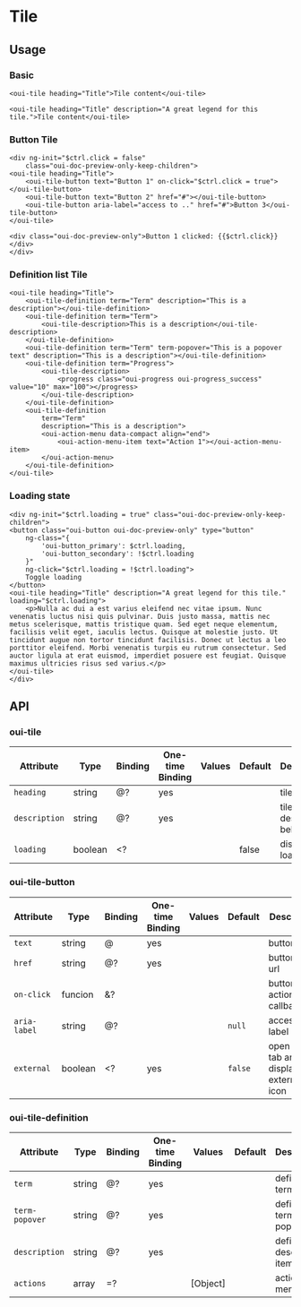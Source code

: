 # Tile

<component-status cx-design="partial" ux="rc"></component-status>

## Usage

### Basic

```html:preview
<oui-tile heading="Title">Tile content</oui-tile>
```

```html:preview
<oui-tile heading="Title" description="A great legend for this tile.">Tile content</oui-tile>
```

### Button Tile

```html:preview
<div ng-init="$ctrl.click = false"
    class="oui-doc-preview-only-keep-children">
<oui-tile heading="Title">
    <oui-tile-button text="Button 1" on-click="$ctrl.click = true"></oui-tile-button>
    <oui-tile-button text="Button 2" href="#"></oui-tile-button>
    <oui-tile-button aria-label="access to .." href="#">Button 3</oui-tile-button>
</oui-tile>

<div class="oui-doc-preview-only">Button 1 clicked: {{$ctrl.click}}</div>
</div>
```

### Definition list Tile

```html:preview
<oui-tile heading="Title">
    <oui-tile-definition term="Term" description="This is a description"></oui-tile-definition>
    <oui-tile-definition term="Term">
        <oui-tile-description>This is a description</oui-tile-description>
    </oui-tile-definition>
    <oui-tile-definition term="Term" term-popover="This is a popover text" description="This is a description"></oui-tile-definition>
    <oui-tile-definition term="Progress">
        <oui-tile-description>
            <progress class="oui-progress oui-progress_success" value="10" max="100"></progress>
        </oui-tile-description>
    </oui-tile-definition>
    <oui-tile-definition
        term="Term"
        description="This is a description">
        <oui-action-menu data-compact align="end">
            <oui-action-menu-item text="Action 1"></oui-action-menu-item>
        </oui-action-menu>
    </oui-tile-definition>
</oui-tile>
```

### Loading state

```html:preview
<div ng-init="$ctrl.loading = true" class="oui-doc-preview-only-keep-children">
<button class="oui-button oui-doc-preview-only" type="button"
    ng-class="{
        'oui-button_primary': $ctrl.loading,
        'oui-button_secondary': !$ctrl.loading
    }"
    ng-click="$ctrl.loading = !$ctrl.loading">
    Toggle loading
</button>
<oui-tile heading="Title" description="A great legend for this tile." loading="$ctrl.loading">
    <p>Nulla ac dui a est varius eleifend nec vitae ipsum. Nunc venenatis luctus nisi quis pulvinar. Duis justo massa, mattis nec metus scelerisque, mattis tristique quam. Sed eget neque elementum, facilisis velit eget, iaculis lectus. Quisque at molestie justo. Ut tincidunt augue non tortor tincidunt facilisis. Donec ut lectus a leo porttitor eleifend. Morbi venenatis turpis eu rutrum consectetur. Sed auctor ligula at erat euismod, imperdiet posuere est feugiat. Quisque maximus ultricies risus sed varius.</p>
</oui-tile>
</div>
```

## API

### oui-tile

| Attribute           | Type     | Binding | One-time Binding | Values                 | Default           | Description                               |
| ----                | ----     | ----    | ----             | ----                   | ----              | ----                                      |
| `heading`           | string   | @?      | yes              |                        |                   | tile title                                |
| `description`       | string   | @?      | yes              |                        |                   | tile description behind title             |
| `loading`           | boolean  | <?      |                  |                        | false             | display loader flag                       |

### oui-tile-button

| Attribute           | Type     | Binding | One-time Binding | Values                 | Default           | Description                               |
| ----                | ----     | ----    | ----             | ----                   | ----              | ----                                      |
| `text`              | string   | @       | yes              |                        |                   | button text                               |
| `href`              | string   | @?      | yes              |                        |                   | button link url                           |
| `on-click`          | funcion  | &?      |                  |                        |                   | button action callback                    |
| `aria-label`        | string   | @?      |                  |                        | `null`            | accessibility label                       |
| `external`          | boolean  | <?      | yes              |                        | `false`           | open in new tab and display external icon

### oui-tile-definition

| Attribute           | Type     | Binding | One-time Binding | Values                 | Default           | Description                               |
| ----                | ----     | ----    | ----             | ----                   | ----              | ----                                      |
| `term`              | string   | @?      | yes              |                        |                   | definition term item                      |
| `term-popover`      | string   | @?      | yes              |                        |                   | definition term item popover              |
| `description`       | string   | @?      | yes              |                        |                   | definition description item               |
| `actions`           | array    | =?      |                  | [Object]               |                   | action menu item                          |
